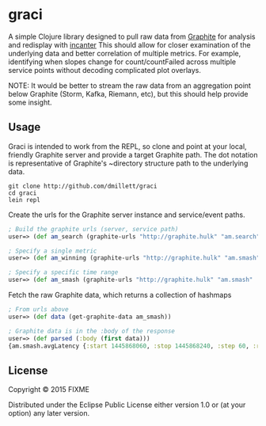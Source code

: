 # graci

A simple Clojure library designed to pull raw data from [Graphite](https://github.com/graphite-project) 
for analysis and redisplay with [incanter](https://github.com/incanter/incanter) This
should allow for closer examination of the underlying data and better correlation of 
multiple metrics. For example, identifying when slopes change for count/countFailed 
across multiple service points without decoding complicated plot overlays.

NOTE: It would be better to stream the raw data from an aggregation point below Graphite (Storm, Kafka, Riemann, etc),
but this should help provide some insight.

## Usage

Graci is intended to work from the REPL, so clone and point at your local, friendly Graphite server
and provide a target Graphite path. The dot notation is representative of Graphite's ~directory 
structure path to the underlying data.

```
git clone http://github.com/dmillett/graci
cd graci
lein repl
```

Create the urls for the Graphite server instance and service/event paths.
```clojure
; Build the graphite urls (server, service path)
user=> (def am_search (graphite-urls "http://graphite.hulk" "am.search")

; Specify a single metric
user=> (def am_winning (graphite-urls "http://graphite.hulk" "am.smash" :metrics ["count"])

; Specify a specific time range
user=> (def am_smash (graphite-urls "http://graphite.hulk" "am.smash" :from "20151027 18" :until "20151027 19:30")
```

Fetch the raw Graphite data, which returns a collection of hashmaps
```clojure
; From urls above
user=> (def data (get-graphite-data am_smash))

; Graphite data is in the :body of the response
user=> (def parsed (:body (first data)))
{am.smash.avgLatency {:start 1445868060, :stop 1445868240, :step 60, :results (0.547 0.623 nil)}}
```

## License

Copyright © 2015 FIXME

Distributed under the Eclipse Public License either version 1.0 or (at
your option) any later version.
